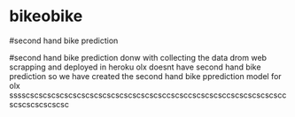 # bikeobike

#second hand bike prediction 

#second hand bike prediction donw with collecting the data drom web scrapping and deployed in heroku 
olx doesnt have second hand bike prediction so we have created the second hand bike pprediction model for olx 
sssscscscscscscscscscscscscscscscscsccscsccscscscsccscscscscscsccscscscscscscsc